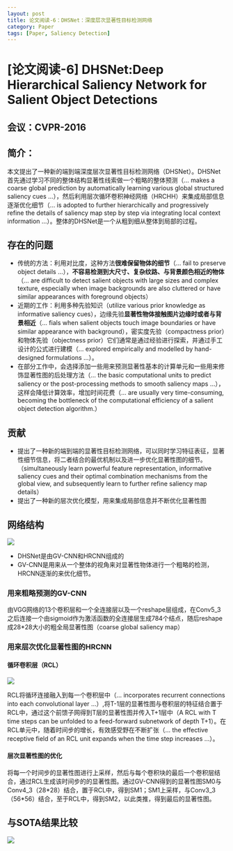 ```yaml
---
layout: post
title: 论文阅读-6：DHSNet：深度层次显著性目标检测网络
category: Paper
tags: [Paper, Saliency Detection]
---
```


# [论文阅读-6] DHSNet:Deep Hierarchical Saliency Network for Salient Object Detections

## 会议：CVPR-2016

## 简介：

本文提出了一种新的端到端深度层次显著性目标检测网络（DHSNet）。DHSNet首先通过学习不同的整体结构显著性线索做一个粗略的整体预测（... makes a coarse global prediction by automatically learning various global structured saliency cues ...），然后利用层次循环卷积神经网络（HRCHH）来集成局部信息逐渐优化细节（... is adopted to further hierarchically and progressively refine the details of saliency map step by step via integrating local context information ...）。整体的DHSNet是一个从粗到细从整体到局部的过程。

## 存在的问题

- 传统的方法：利用对比度，这种方法**很难保留物体的细节**（... fail to preserve object details ...），**不容易检测到大尺寸、复杂纹路、与背景颜色相近的物体**（... are difficult to detect salient objects with large sizes and complex texture, especially when image backgrounds are also cluttered or have similar appearances with foreground objects）
- 近期的工作：利用多种先验知识（utilize various prior knowledge as informative saliency cues），边缘先验**显著性物体接触图片边缘时或者与背景相近**（... fials when salient objects touch image boundaries or have similar appearance with background），密实度先验（compactness prior）和物体先验（objectness prior）它们通常是通过经验进行探索，并通过手工设计的公式进行建模（... explored empirically and modelled by hand-designed formulations ...）。
- 在部分工作中，会选择添加一些用来预测显著性基本的计算单元和一些用来修饰显著性图的后处理方法（... the basic computational units to predict saliency or the post-processing methods to smooth saliency maps ...），这样会降低计算效率，增加时间花费（... are usually very time-consuming, becoming the bottleneck of the computational efficiency of a salient object detection algorithm.）

## 贡献

- 提出了一种新的端到端的显著性目标检测网络，可以同时学习特征表征，显著性细节信息，将二者结合的最优机制以及进一步优化显著性图的细节。（simultaneously learn powerful feature representation, informative saliency cues and their optimal combination mechanisms from the global view, and subsequently learn to further refine saliency map details）
- 提出了一种新的层次优化模型，用来集成局部信息并不断优化显著性图

## 网络结构

![](http://thorraysjtu.github.io/img/20200208/structure.png)

- DHSNet是由GV-CNN和HRCNN组成的
- GV-CNN是用来从一个整体的视角来对显著性物体进行一个粗略的检测，HRCNN逐渐的来优化细节。

### 用来粗略预测的GV-CNN

由VGG网络的13个卷积层和一个全连接层以及一个reshape层组成，在Conv5_3之后连接一个由sigmoid作为激活函数的全连接层生成784个结点，随后reshape成28\*28大小的粗全局显著性图（coarse global saliency map）

### 用来层次优化显著性图的HRCNN

#### 循环卷积层（RCL）

![](http://thorraysjtu.github.io/img/20200208/RCL.png)

RCL将循环连接融入到每一个卷积层中（... incorporates recurrent connections into each convolutional layer ...）,将T-1层的显著性图与卷积层的特征结合置于RCL中，通过这个前馈子网得到T层的显著性图并传入T+1层中（A RCL with T time steps can be unfolded to a feed-forward subnetwork of depth T+1）。在RCL单元中，随着时间步的增长，有效感受野在不断扩张（... the effective receptive field of an RCL unit expands when the time step increases ...）。

#### 层次显著性图的优化

将每一个时间步的显著性图进行上采样，然后与每个卷积块的最后一个卷积层结合，通过RCL生成该时间步的的显著性图。通过GV-CNN得到的显著性图SM0与Conv4_3（28\*28）结合，置于RCL中，得到SM1；SM1上采样，与Conv3_3（56\*56）结合，至于RCL中，得到SM2，以此类推，得到最后的显著性图。

## 与SOTA结果比较

![](http://thorraysjtu.github.io/img/20200208/SOTA.png)
